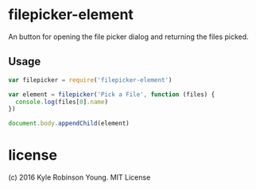 # filepicker-element

An button for opening the file picker dialog and returning the files picked.

## Usage

```js
var filepicker = require('filepicker-element')

var element = filepicker('Pick a File', function (files) {
  console.log(files[0].name)
})

document.body.appendChild(element)
```

# license
(c) 2016 Kyle Robinson Young. MIT License
